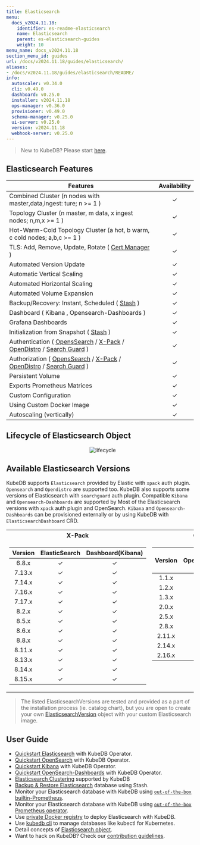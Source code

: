 ```yaml
---
title: Elasticsearch
menu:
  docs_v2024.11.18:
    identifier: es-readme-elasticsearch
    name: Elasticsearch
    parent: es-elasticsearch-guides
    weight: 10
menu_name: docs_v2024.11.18
section_menu_id: guides
url: /docs/v2024.11.18/guides/elasticsearch/
aliases:
- /docs/v2024.11.18/guides/elasticsearch/README/
info:
  autoscaler: v0.34.0
  cli: v0.49.0
  dashboard: v0.25.0
  installer: v2024.11.18
  ops-manager: v0.36.0
  provisioner: v0.49.0
  schema-manager: v0.25.0
  ui-server: v0.25.0
  version: v2024.11.18
  webhook-server: v0.25.0
---
```


> New to KubeDB? Please start [here](/docs/v2024.11.18/README).

## Elasticsearch Features

| Features                                                                                                                                                                                                                                                                        | Availability |
|---------------------------------------------------------------------------------------------------------------------------------------------------------------------------------------------------------------------------------------------------------------------------------|:------------:|
| Combined Cluster (n nodes with master,data,ingest: ture; n >= 1 )                                                                                                                                                                                                               |   &#10003;   |
| Topology Cluster (n master, m data, x ingest nodes; n,m,x >= 1 )                                                                                                                                                                                                                |   &#10003;   |
| Hot-Warm-Cold Topology Cluster (a hot, b warm, c cold nodes; a,b,c >= 1 )                                                                                                                                                                                                       |   &#10003;   |
| TLS: Add, Remove, Update, Rotate ( [Cert Manager](https://cert-manager.io/docs/) )                                                                                                                                                                                              |   &#10003;   |
| Automated Version Update                                                                                                                                                                                                                                                        |   &#10003;   |
| Automatic Vertical Scaling                                                                                                                                                                                                                                                      |   &#10003;   |
| Automated Horizontal Scaling                                                                                                                                                                                                                                                    |   &#10003;   |
| Automated Volume Expansion                                                                                                                                                                                                                                                      |   &#10003;   |
| Backup/Recovery: Instant, Scheduled ( [Stash](https://stash.run/) )                                                                                                                                                                                                             |   &#10003;   |
| Dashboard ( Kibana , Opensearch-Dashboards )                                                                                                                                                                                                                                    |   &#10003;   |
| Grafana Dashboards                                                                                                                                                                                                                                                              |   &#10003;   |
| Initialization from Snapshot ( [Stash](https://stash.run/) )                                                                                                                                                                                                                    |   &#10003;   |
| Authentication ( [OpensSearch](https://opensearch.org/) / [X-Pack](https://www.elastic.co/guide/en/elasticsearch/reference/7.9/setup-xpack.html) / [OpenDistro](https://opendistro.github.io/for-elasticsearch-docs/) / [Search Guard](https://docs.search-guard.com/latest/) ) |   &#10003;   |
| Authorization ( [OpensSearch](https://opensearch.org/) / [X-Pack](https://www.elastic.co/guide/en/elasticsearch/reference/7.9/setup-xpack.html) / [OpenDistro](https://opendistro.github.io/for-elasticsearch-docs/) / [Search Guard](https://docs.search-guard.com/latest/) )  |   &#10003;   |
| Persistent Volume                                                                                                                                                                                                                                                               |   &#10003;   |
| Exports Prometheus Matrices                                                                                                                                                                                                                                                     |   &#10003;   |
| Custom Configuration                                                                                                                                                                                                                                                            |   &#10003;   |
| Using Custom Docker Image                                                                                                                                                                                                                                                       |   &#10003;   |
| Autoscaling (vertically)	                                                                                                                                                                                                                                                       |   &#10003;   |

## Lifecycle of Elasticsearch Object

<!---
ref : https://cacoo.com/diagrams/4PxSEzhFdNJRIbIb/0281B
--->
<p align="center">
  <img alt="lifecycle"  src="/docs/v2024.11.18/guides/elasticsearch/images/Lifecycle-of-an-Elasticsearch-CRD-complete.png">
</p>



## Available Elasticsearch Versions

KubeDB supports `Elasticsearch` provided by Elastic with `xpack` auth plugin. `Opensearch` and `Opendistro` are supported too. KubeDB also supports some versions of Elasticsearch with `searchguard` auth plugin. Compatible `Kibana` and `Opensearch-Dashboards` are supported by Most of the Elasticsearch versions with `xpack` auth plugin and OpenSearch. `Kibana` and `Opensearch-Dashboards` can be provisioned externally or by using KubeDB with `ElasticsearchDashboard` CRD. 

<table>
<tr><th>X-Pack</th><th>OpenSearch</th></tr>
<tr>
<td>

| Version | ElasticSearch | Dashboard(Kibana) |
|:-------:|:-------------:|:-----------------:|
|  6.8.x  |   &#10003;    |     &#10003;      |
| 7.13.x  |   &#10003;    |     &#10003;      |
| 7.14.x  |   &#10003;    |     &#10003;      |
| 7.16.x  |   &#10003;    |     &#10003;      |
| 7.17.x  |   &#10003;    |     &#10003;      |
|  8.2.x  |   &#10003;    |     &#10003;      |
|  8.5.x  |   &#10003;    |     &#10003;      |
|  8.6.x  |   &#10003;    |     &#10003;      |
|  8.8.x  |   &#10003;    |     &#10003;      |
| 8.11.x  |   &#10003;    |     &#10003;      |
| 8.13.x  |   &#10003;    |     &#10003;      |
| 8.14.x  |   &#10003;    |     &#10003;      |
| 8.15.x  |   &#10003;    |     &#10003;      |

</td>
<td style="vertical-align:top">

| Version | OpenSearch | Dashboard<br/>(OpenSearch-Dashboards) |
|:-------:|:----------:|:-------------------------------------:|
|  1.1.x  |  &#10003;  |               &#10003;                |
|  1.2.x  |  &#10003;  |               &#10003;                |
|  1.3.x  |  &#10003;  |               &#10003;                |
|  2.0.x  |  &#10003;  |               &#10003;                |
|  2.5.x  |  &#10003;  |               &#10003;                |
|  2.8.x  |  &#10003;  |               &#10003;                |
| 2.11.x  |  &#10003;  |               &#10003;                |
| 2.14.x  |  &#10003;  |               &#10003;                |
| 2.16.x  |  &#10003;  |               &#10003;                |

</td>
</tr>
</table>



> The listed ElasticsearchVersions are tested and provided as a part of the installation process (ie. catalog chart), but you are open to create your own [ElasticsearchVersion](/docs/v2024.11.18/guides/elasticsearch/concepts/catalog/) object with your custom Elasticsearch image.

## User Guide

- [Quickstart Elasticsearch](/docs/v2024.11.18/guides/elasticsearch/quickstart/overview/elasticsearch/) with KubeDB Operator.
- [Quickstart OpenSearch](/docs/v2024.11.18/guides/elasticsearch/quickstart/overview/opensearch/) with KubeDB Operator.
- [Quickstart Kibana](/docs/v2024.11.18/guides/elasticsearch/elasticsearch-dashboard/kibana/) with KubeDB Operator.
- [Quickstart OpenSearch-Dashboards](/docs/v2024.11.18/guides/elasticsearch/elasticsearch-dashboard/opensearch-dashboards/) with KubeDB Operator.
- [Elasticsearch Clustering](/docs/v2024.11.18/guides/elasticsearch/clustering/combined-cluster/) supported by KubeDB
- [Backup & Restore Elasticsearch](/docs/v2024.11.18/guides/elasticsearch/backup/stash/overview/) database using Stash.
- Monitor your Elasticsearch database with KubeDB using [`out-of-the-box` builtin-Prometheus](/docs/v2024.11.18/guides/elasticsearch/monitoring/using-builtin-prometheus).
- Monitor your Elasticsearch database with KubeDB using [`out-of-the-box` Prometheus operator](/docs/v2024.11.18/guides/elasticsearch/monitoring/using-prometheus-operator).
- Use [private Docker registry](/docs/v2024.11.18/guides/elasticsearch/private-registry/using-private-registry) to deploy Elasticsearch with KubeDB.
- Use [kubedb cli](/docs/v2024.11.18/guides/elasticsearch/cli/cli) to manage databases like kubectl for Kubernetes.
- Detail concepts of [Elasticsearch object](/docs/v2024.11.18/guides/elasticsearch/concepts/elasticsearch/).
- Want to hack on KubeDB? Check our [contribution guidelines](/docs/v2024.11.18/CONTRIBUTING).
